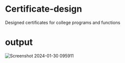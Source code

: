 # Certificate-design
Designed certificates for college programs and functions

# output


![Screenshot 2024-01-30 095911](https://github.com/18JHsparks/Certificate-design/assets/125711688/7cea8ec0-439c-4293-a445-7ea745a3aaeb)
